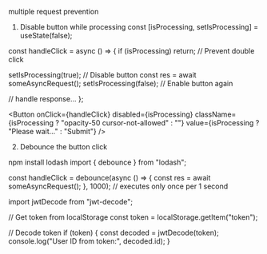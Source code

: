 multiple request prevention

1. Disable button while processing
const [isProcessing, setIsProcessing] = useState(false);

const handleClick = async () => {
  if (isProcessing) return; // Prevent double click

  setIsProcessing(true); // Disable button
  const res = await someAsyncRequest();
  setIsProcessing(false); // Enable button again

  // handle response...
};

<Button 
  onClick={handleClick} 
  disabled={isProcessing}
  className={isProcessing ? "opacity-50 cursor-not-allowed" : ""}
  value={isProcessing ? "Please wait..." : "Submit"} 
/>

2. Debounce the button click

npm install lodash
import { debounce } from "lodash";

const handleClick = debounce(async () => {
  const res = await someAsyncRequest();
}, 1000); // executes only once per 1 second


import jwtDecode from "jwt-decode";

// Get token from localStorage
const token = localStorage.getItem("token");

// Decode token
if (token) {
  const decoded = jwtDecode(token);
  console.log("User ID from token:", decoded.id);
}

